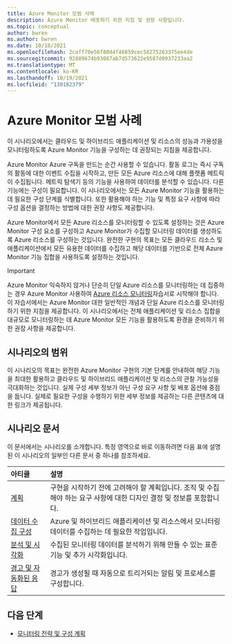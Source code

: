 ```yaml
---
title: Azure Monitor 모범 사례
description: Azure Monitor 배포하기 위한 지침 및 권장 사항입니다.
ms.topic: conceptual
author: bwren
ms.author: bwren
ms.date: 10/18/2021
ms.openlocfilehash: 2caff70e56f80d4f46859cec58275263375ee4de
ms.sourcegitcommit: 92889674b93087ab7d573622e9587d0937233aa2
ms.translationtype: MT
ms.contentlocale: ko-KR
ms.lasthandoff: 10/19/2021
ms.locfileid: "130182379"
---
```

# <a name="azure-monitor-best-practices"></a>Azure Monitor 모범 사례
이 시나리오에서는 클라우드 및 하이브리드 애플리케이션 및 리소스의 성능과 가용성을 모니터링하도록 Azure Monitor 기능을 구성하는 데 권장되는 지침을 제공합니다. 

Azure Monitor Azure 구독을 만드는 순간 사용할 수 있습니다. 활동 로그는 즉시 구독의 활동에 대한 이벤트 수집을 시작하고, 만든 모든 Azure 리소스에 대해 플랫폼 메트릭이 수집됩니다. 메트릭 탐색기 등의 기능을 사용하여 데이터를 분석할 수 있습니다. 다른 기능에는 구성이 필요합니다. 이 시나리오에서는 모든 Azure Monitor 기능을 활용하는 데 필요한 구성 단계를 식별합니다. 또한 활용해야 하는 기능 및 특정 요구 사항에 따라 구성 옵션을 결정하는 방법에 대한 권장 사항도 제공합니다.

Azure Monitor에서 모든 Azure 리소스를 모니터링할 수 있도록 설정하는 것은 Azure Monitor 구성 요소를 구성하고 Azure Monitor가 수집할 모니터링 데이터를 생성하도록 Azure 리소스를 구성하는 것입니다. 완전한 구현의 목표는 모든 클라우드 리소스 및 애플리케이션에서 모든 유용한 데이터를 수집하고 해당 데이터를 기반으로 전체 Azure Monitor 기능 집합을 사용하도록 설정하는 것입니다.


> [!IMPORTANT]
> Azure Monitor 익숙하지 않거나 단순히 단일 Azure 리소스를 모니터링하는 데 집중하는 경우 Azure Monitor 사용하여 [Azure 리소스 모니터링](/essentials/monitor-azure-resource.md)자습서로 시작해야 합니다. 이 자습서에서는 Azure Monitor 대한 일반적인 개념과 단일 Azure 리소스를 모니터링하기 위한 지침을 제공합니다. 이 시나리오에서는 전체 애플리케이션 및 리소스 집합을 대규모로 모니터링하는 데 Azure Monitor 모든 기능을 활용하도록 환경을 준비하기 위한 권장 사항을 제공합니다.

## <a name="scope-of-the-scenario"></a>시나리오의 범위
이 시나리오의 목표는 완전한 Azure Monitor 구현의 기본 단계를 안내하여 해당 기능을 최대한 활용하고 클라우드 및 하이브리드 애플리케이션 및 리소스의 관찰 가능성을 극대화하는 것입니다. 실제 구성 세부 정보가 아닌 구성 요구 사항 및 배포 옵션에 중점을 둡니다. 실제로 필요한 구성을 수행하기 위한 세부 정보를 제공하는 다른 콘텐츠에 대한 링크가 제공됩니다.

## <a name="scenario-articles"></a>시나리오 문서
이 문서에서는 시나리오를 소개합니다. 특정 영역으로 바로 이동하려면 다음 표에 설명된 이 시나리오의 일부인 다른 문서 중 하나를 참조하세요.

| 아티클 | 설명 |
|:---|:---|
| [계획](best-practices-plan.md)  | 구현을 시작하기 전에 고려해야 할 계획입니다. 조직 및 수집해야 하는 요구 사항에 대한 디자인 결정 및 정보를 포함합니다. |
| [데이터 수집 구성](best-practices-data-collection.md) | Azure 및 하이브리드 애플리케이션 및 리소스에서 모니터링 데이터를 수집하는 데 필요한 작업입니다. |
| [분석 및 시각화](best-practices-analysis.md) | 수집된 모니터링 데이터를 분석하기 위해 만들 수 있는 표준 기능 및 추가 시각화입니다. |
| [경고 및 자동화된 응답](best-practices-alerts.md) | 경고가 생성될 때 자동으로 트리거되는 알림 및 프로세스를 구성합니다. |




## <a name="next-steps"></a>다음 단계

- [모니터링 전략 및 구성 계획](best-practices-plan.md)
